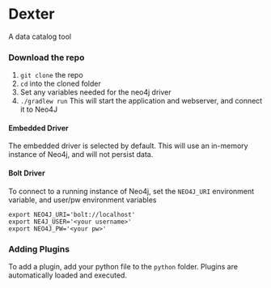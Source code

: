 # Dexter
A data catalog tool

### Download the repo

1. `git clone` the repo
2. `cd` into the cloned folder
3. Set any variables needed for the neo4j driver
4. `./gradlew run`
This will start the application and webserver, and connect it to Neo4J

#### Embedded Driver
The embedded driver is selected by default. This will use an in-memory instance of Neo4j, and will not persist data.

#### Bolt Driver
To connect to a running instance of Neo4j, set the `NEO4J_URI` environment variable, and user/pw environment variables
```
export NEO4J_URI='bolt://localhost'
export NE4J_USER='<your username>'
export NEO4J_PW='<your pw>'
``` 


### Adding Plugins
To add a plugin, add your python file to the `python` folder. Plugins are automatically loaded and executed.